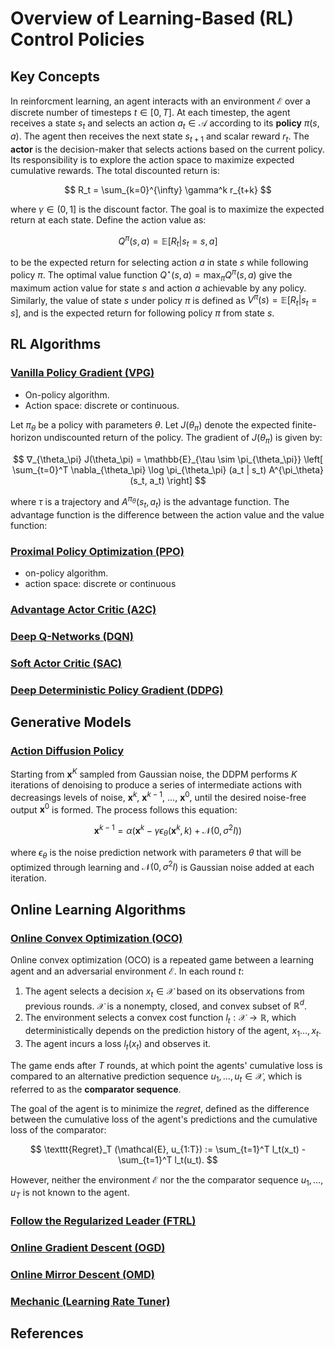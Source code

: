 # Overview of Learning-Based (RL) Control Policies

## Key Concepts
In reinforcment learning, an agent interacts with an environment $\mathcal{E}$ over a discrete number of timesteps $t \in [0,T]$. At each timestep, the agent receives a state $s_t$ and selects an action $a_t \in \mathcal{A}$ according to its **policy** $\pi(s, a)$. The agent then receives the next state $s_{t+1}$ and scalar reward $r_t$. The **actor** is the decision-maker that selects actions based on the current policy. Its responsibility is to explore the action space to maximize expected cumulative rewards. The total discounted return is:

$$
    R_t = \sum_{k=0}^{\infty} \gamma^k r_{t+k}
$$

where $\gamma \in (0,1]$ is the discount factor. The goal is to maximize the expected return at each state. Define the action value as:

$$
    Q^\pi (s,a) = \mathbb{E}[R_t | s_t = s,a]
$$

to be the expected return for selecting action $a$ in state $s$ while following policy $\pi$. The optimal value function $Q^{\star}(s,a) = \max_\pi{Q^\pi (s,a)}$ give the maximum action value for state $s$ and action $a$ achievable by any policy. Similarly, the value of state $s$ under policy $\pi$ is defined as $V^\pi (s) = \mathbb{E}[R_t | s_t = s]$, and is the expected return for following policy $\pi$ from state $s$. 

## RL Algorithms

### [Vanilla Policy Gradient (VPG)](https://spinningup.openai.com/en/latest/algorithms/vpg.html)

- On-policy algorithm.
- Action space: discrete or continuous.

Let $\pi_\theta$ be a policy with parameters $\theta$. Let $J(\theta_\pi)$ denote the expected finite-horizon undiscounted return of the policy. The gradient of $J(\theta_\pi)$ is given by:

$$
∇_{\theta_\pi} J(\theta_\pi) = \mathbb{E}_{\tau \sim \pi_{\theta_\pi}} \left[ \sum_{t=0}^T \nabla_{\theta_\pi} \log \pi_{\theta_\pi} (a_t | s_t) A^{\pi_\theta}(s_t, a_t) \right]
$$

where $\tau$ is a trajectory and $A^{\pi_\theta}(s_t, a_t)$ is the advantage function. The advantage function is the difference between the action value and the value function:

### [Proximal Policy Optimization (PPO)](https://arxiv.org/pdf/1707.06347.pdf)
- on-policy algorithm.
- action space: discrete or continuous

### [Advantage Actor Critic (A2C)](https://arxiv.org/abs/1602.01783v2)

### [Deep Q-Networks (DQN)](https://arxiv.org/pdf/1312.5602v1.pdf)

### [Soft Actor Critic (SAC)](https://arxiv.org/abs/1801.01290)

### [Deep Deterministic Policy Gradient (DDPG)](https://arxiv.org/pdf/1509.02971.pdf)

## Generative Models

### [Action Diffusion Policy](https://arxiv.org/pdf/2303.04137.pdf)

Starting from $\mathbf{x}^K$ sampled from Gaussian noise, the DDPM performs $K$ iterations of denoising to produce a series of intermediate actions with decreasings levels of noise, $\mathbf{x}^k$, $\mathbf{x}^{k-1}$, ..., $\mathbf{x}^0$, until the desired noise-free output $\mathbf{x}^0$ is formed. The process follows this equation:

$$
    \mathbf{x}^{k-1} = \alpha (\mathbf{x}^k - \gamma \epsilon_\theta (\mathbf{x}^k, k) + \mathcal{N}(0, \sigma^2 I))
$$

where $\epsilon_\theta$ is the noise prediction network with parameters $\theta$ that will be optimized through learning and $\mathcal{N}(0, \sigma^2 I)$ is Gaussian noise added at each iteration.

## Online Learning Algorithms

### [Online Convex Optimization (OCO)](https://zhiyuzz.github.io/Dissertation_Zhiyu.pdf)

Online convex optimization (OCO) is a repeated game between a learning agent and an adversarial environment $\mathcal{E}$. In each round $t$:
1. The agent selects a decision $x_t \in \mathcal{X}$ based on its observations from previous rounds. $\mathcal{X}$ is a nonempty, closed, and convex subset of $\mathbb{R}^d$.
2. The environment selects a convex cost function $l_t: \mathcal{X} \rightarrow \mathbb{R}$, which deterministically depends on the prediction history of the agent, $x_1 \dotsc, x_t$.
3. The agent incurs a loss $l_t(x_t)$ and observes it.

The game ends after $T$ rounds, at which point the agents' cumulative loss is compared to an alternative prediction sequence $u_1, \dotsc, u_t \in \mathcal{X}$, which is referred to as the **comparator sequence**.

The goal of the agent is to minimize the *regret*, defined as the difference between the cumulative loss of the agent's predictions and the cumulative loss of the comparator:

$$
    \texttt{Regret}_T (\mathcal{E}, u_{1:T}) := \sum_{t=1}^T l_t(x_t) - \sum_{t=1}^T l_t(u_t).
$$

However, neither the environment $\mathcal{E}$ nor the the comparator sequence $u_1, \dotsc, u_T$ is not known to the agent.

### [Follow the Regularized Leader (FTRL)](https://arxiv.org/pdf/1912.13213.pdf)

### [Online Gradient Descent (OGD)](https://arxiv.org/pdf/1912.13213.pdf)

### [Online Mirror Descent (OMD)](https://arxiv.org/pdf/1912.13213.pdf)

### [Mechanic (Learning Rate Tuner)](https://proceedings.neurips.cc/paper_files/paper/2023/hash/955499a8e2860ed746717c1374224c43-Abstract-Conference.html)

## References